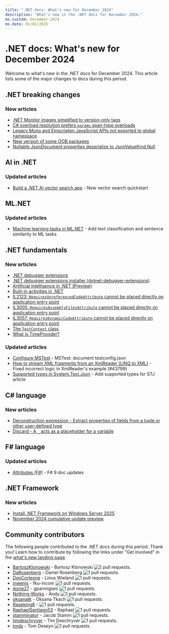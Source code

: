 ```yaml
---
title: ".NET docs: What's new for December 2024"
description: "What's new in the .NET docs for December 2024."
ms.custom: December-2024
ms.date: 01/01/2025
---
```


# .NET docs: What's new for December 2024

Welcome to what's new in the .NET docs for December 2024. This article lists some of the major changes to docs during this period.

## .NET breaking changes

### New articles

- [.NET Monitor images simplified to version-only tags](../core/compatibility/containers/9.0/monitor-images.md)
- [C# overload resolution prefers `params` span-type overloads](../core/compatibility/core-libraries/9.0/params-overloads.md)
- [Legacy Mono and Emscripten JavaScript APIs not exported to global namespace](../core/compatibility/aspnet-core/9.0/legacy-apis.md)
- [New version of some OOB packages](../core/compatibility/core-libraries/9.0/oob-packages.md)
- [Nullable JsonDocument properties deserialize to JsonValueKind.Null](../core/compatibility/serialization/9.0/jsondocument-props.md)

## AI in .NET

### Updated articles

- [Build a .NET AI vector search app](../ai/quickstarts/quickstart-ai-chat-with-data.md) - New vector search quickstart

## ML.NET

### Updated articles

- [Machine learning tasks in ML.NET](../machine-learning/resources/tasks.md) - Add text classification and sentence similarity to ML tasks

## .NET fundamentals

### New articles

- [.NET debugger extensions](../core/diagnostics/debugger-extensions.md)
- [.NET debugger extensions installer (dotnet-debugger-extensions)](../core/diagnostics/dotnet-debugger-extensions.md)
- [Artificial intelligence in .NET (Preview)](../core/extensions/artificial-intelligence.md)
- [Built-in activities in .NET](../core/diagnostics/distributed-tracing-builtin-activities.md)
- [IL2123: `RequiresUnreferencedCodeAttribute` cannot be placed directly on application entry point](../core/deploying/trimming/trim-warnings/il2123.md)
- [IL3005: `RequiresAssemblyFilesAttribute` cannot be placed directly on application entry point](../core/deploying/single-file/warnings/il3005.md)
- [IL3057: `RequiresDynamicCodeAttribute` cannot be placed directly on application entry point](../core/deploying/native-aot/warnings/il3057.md)
- [The `TestContext` class](../core/testing/unit-testing-mstest-writing-tests-testcontext.md)
- [What is TimeProvider?](../standard/datetime/timeprovider-overview.md)

### Updated articles

- [Configure MSTest](../core/testing/unit-testing-mstest-configure.md) - MSTest: document testconfig.json
- [How to stream XML fragments from an XmlReader (LINQ to XML)](../standard/linq/stream-xml-fragments-xmlreader.md) - Fixed incorrect logic in XmlReader's example (#43799)
- [Supported types in System.Text.Json](../standard/serialization/system-text-json/supported-types.md) - Add supported types for STJ article

## C# language

### New articles

- [Deconstruction expression - Extract properties of fields from a tuple or other user-defined type](../csharp/language-reference/operators/deconstruction.md)
- [Discard - A `_` acts as a placeholder for a variable](../csharp/language-reference/tokens/discard.md)

## F# language

### Updated articles

- [Attributes (F#)](../fsharp/language-reference/attributes.md) - F# 9 doc updates

## .NET Framework

### New articles

- [Install .NET Framework on Windows Server 2025](../framework/install/on-windows-and-server.md#install-net-framework-on-windows-server)
- [November 2024 cumulative update preview](../framework/release-notes/2024/11-21-november-preview-cumulative-update.md)

## Community contributors

The following people contributed to the .NET docs during this period. Thank you! Learn how to contribute by following the links under "Get involved" in the [what's new landing page](index.yml).

- [BartoszKlonowski](https://github.com/BartoszKlonowski) - Bartosz Klonowski ![2 pull requests.](https://img.shields.io/badge/Merged%20Pull%20Requests-2-green)
- [DaRosenberg](https://github.com/DaRosenberg) - Daniel Rosenberg ![1 pull requests.](https://img.shields.io/badge/Merged%20Pull%20Requests-1-green)
- [DonCorleone](https://github.com/DonCorleone) - Linus Wieland ![1 pull requests.](https://img.shields.io/badge/Merged%20Pull%20Requests-1-green)
- [inwenis](https://github.com/inwenis) - fku-incom ![1 pull requests.](https://img.shields.io/badge/Merged%20Pull%20Requests-1-green)
- [jkone27](https://github.com/jkone27) - gparmigiani ![1 pull requests.](https://img.shields.io/badge/Merged%20Pull%20Requests-1-green)
- [Nothing-Works](https://github.com/Nothing-Works) - Andy ![1 pull requests.](https://img.shields.io/badge/Merged%20Pull%20Requests-1-green)
- [oksanatk](https://github.com/oksanatk) - Oksana Tkach ![1 pull requests.](https://img.shields.io/badge/Merged%20Pull%20Requests-1-green)
- [Rageking8](https://github.com/Rageking8) -  ![1 pull requests.](https://img.shields.io/badge/Merged%20Pull%20Requests-1-green)
- [RaphaelSantiago53](https://github.com/RaphaelSantiago53) - Raphael ![1 pull requests.](https://img.shields.io/badge/Merged%20Pull%20Requests-1-green)
- [stamminator](https://github.com/stamminator) - Jacob Stamm ![1 pull requests.](https://img.shields.io/badge/Merged%20Pull%20Requests-1-green)
- [timdeschryver](https://github.com/timdeschryver) - Tim Deschryver ![1 pull requests.](https://img.shields.io/badge/Merged%20Pull%20Requests-1-green)
- [tmds](https://github.com/tmds) - Tom Deseyn ![1 pull requests.](https://img.shields.io/badge/Merged%20Pull%20Requests-1-green)
